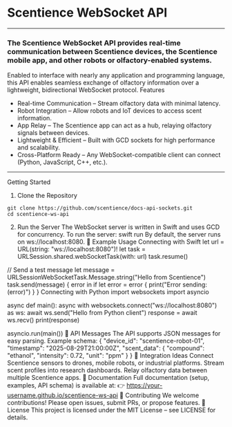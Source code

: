 # Scentience WebSocket API
---
### The Scentience WebSocket API provides real-time communication between Scentience devices, the Scentience mobile app, and other robots or olfactory-enabled systems.
Enabled to interface with nearly any application and programming language, this API enables seamless exchange of olfactory information over a lightweight, bidirectional WebSocket protocol.
Features
- Real-time Communication – Stream olfactory data with minimal latency.
- Robot Integration – Allow robots and IoT devices to access scent information.
- App Relay – The Scentience app can act as a hub, relaying olfactory signals between devices.
- Lightweight & Efficient – Built with GCD sockets for high performance and scalability.
- Cross-Platform Ready – Any WebSocket-compatible client can connect (Python, JavaScript, C++, etc.).
---
Getting Started
1. Clone the Repository
```
git clone https://github.com/scentience/docs-api-sockets.git
cd scentience-ws-api
```
2. Run the Server
The WebSocket server is written in Swift and uses GCD for concurrency.
To run the server:
swift run
By default, the server runs on ws://localhost:8080.
📡 Example Usage
Connecting with Swift
let url = URL(string: "ws://localhost:8080")!
let task = URLSession.shared.webSocketTask(with: url)
task.resume()

// Send a test message
let message = URLSessionWebSocketTask.Message.string("Hello from Scentience")
task.send(message) { error in
    if let error = error {
        print("Error sending: \(error)")
    }
}
Connecting with Python
import websockets
import asyncio

async def main():
    async with websockets.connect("ws://localhost:8080") as ws:
        await ws.send("Hello from Python client")
        response = await ws.recv()
        print(response)

asyncio.run(main())
🔧 API Messages
The API supports JSON messages for easy parsing.
Example schema:
{
  "device_id": "scentience-robot-01",
  "timestamp": "2025-08-29T21:00:00Z",
  "scent_data": {
    "compound": "ethanol",
    "intensity": 0.72,
    "unit": "ppm"
  }
}
🧩 Integration Ideas
Connect Scentience sensors to drones, mobile robots, or industrial platforms.
Stream scent profiles into research dashboards.
Relay olfactory data between multiple Scentience apps.
📖 Documentation
Full documentation (setup, examples, API schema) is available at:
👉 https://your-username.github.io/scentience-ws-api
🤝 Contributing
We welcome contributions! Please open issues, submit PRs, or propose features.
📜 License
This project is licensed under the MIT License – see LICENSE for details.